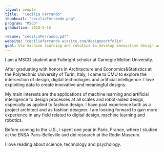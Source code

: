 ```yaml
---
layout: people
title:  "Cecilia Ferrando"
thumbnail: "ceciliaFerrando.png"
program: "MSCD"
graduation: 2018-5-15

resume: "ceciliaFerrando.pdf"
website: "ceciliaferrando.wixsite.com/designportfolio"
goal: Use machine learning and robotics to develop innovative design workflows 
---
```


I am a MSCD student and Fulbright scholar at Carnegie Mellon University.

After graduating with honors in Architecture and Economics&Statistics at the Polytechnic University of Turin, Italy, I came to CMU to explore the intersection of design, digital technologies and artificial intelligence. I love exploiting data to create innovative and meaningful designs.

My main interests are the applications of machine learning and artificial intelligence to design processes at all scales and robot-aided design, especially as applied to fashion design. I have past experience both as a project architect and as fashion designer. I am looking forward to gain more experience in any field related to digital design, machine learning and robotics.

Before coming to the U.S., I spent one year in Paris, France, where I studied at the ENSA Paris-Belleville and did research at the Rodin Museum.  

I love reading about science, technology and psychology. 